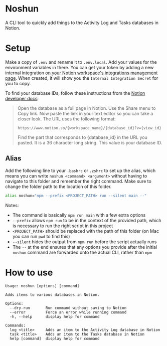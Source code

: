 # Noshun

A CLI tool to quickly add things to the Activity Log and Tasks databases in Notion.

# Setup

Make a copy of `.env` and rename it to `.env.local`. Add your values for the environment variables in there. You can get your token by adding a new internal integration [on your Notion workspace's integrations management page](https://www.notion.so/my-integrations). When created, it will show you the `Internal Integration Secret` for you to copy.

To find your database IDs, follow these instructions from the [Notion developer docs](https://developers.notion.com/docs/working-with-databases):

> Open the database as a full page in Notion. Use the Share menu to Copy link. Now paste the link in your text editor so you can take a closer look. The URL uses the following format:
>
> `https://www.notion.so/{workspace_name}/{database_id}?v={view_id}`
>
> Find the part that corresponds to {database_id} in the URL you pasted. It is a 36 character long string. This value is your database ID.

## Alias

Add the following line to your `.bashrc` or `.zshrc` to set up the alias, which means you can write `noshun <command> <argument>` without having to navigate to this folder and remember the right command. Make sure to change the folder path to the location of this folder.

```bash
alias noshun="npm --prefix <PROJECT_PATH> run --silent main --"
```

Notes:

- The command is basically `npm run main` with a few extra options
- `--prefix` allows `npm run` to be in the context of the provided path, which is necessary to run the right script in this project
- `<PROJECT_PATH>` should be replaced with the path of this folder (on Mac you can run `pwd` to find this)
- `--silent` hides the output from `npm run` before the script actually runs
- The `--` at the end ensures that any options you provide after the initial `noshun` command are forwarded onto the actual CLI, rather than `npm`

# How to use

<!-- START: Help text -->

```
Usage: noshun [options] [command]

Adds items to various databases in Notion.

Options:
  --dry-run       Run command without saving to Notion
  --error         Force an error while running command
  -h, --help      display help for command

Commands:
  log <title>     Adds an item to the Activity Log database in Notion
  task <title>    Adds an item to the Tasks database in Notion
  help [command]  display help for command

```
